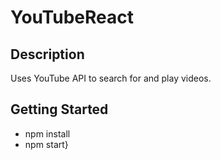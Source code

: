 # YouTubeReact

## Description

Uses YouTube API to search for and play videos.

## Getting Started

* npm install
* npm start}
